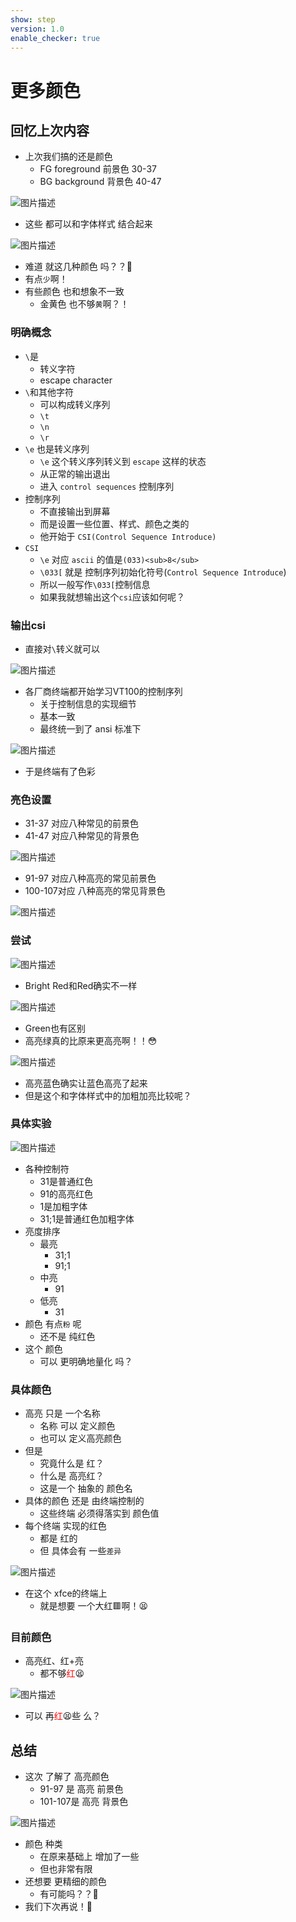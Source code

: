 ```yaml
---
show: step
version: 1.0
enable_checker: true
---
```


# 更多颜色

## 回忆上次内容

- 上次我们搞的还是颜色
  - FG foreground 前景色 30-37
  - BG background 背景色 40-47

![图片描述](https://doc.shiyanlou.com/courses/uid1190679-20210225-1614227808523)

- 这些 都可以和字体样式 结合起来

![图片描述](https://doc.shiyanlou.com/courses/uid1190679-20210225-1614230252445)

- 难道 就这几种颜色 吗？？🤔
- 有点`少`啊！
- 有些颜色 也和想象不一致
	- 金黄色 也不够`黄`啊？！

### 明确概念

- `\`是
	- 转义字符 
	- escape character
- `\`和其他字符
	- 可以构成转义序列
	- `\t`
	- `\n`
	- `\r`
- `\e` 也是转义序列
	- `\e` 这个转义序列转义到 `escape` 这样的状态
	- 从正常的输出退出
	- 进入 `control sequences` 控制序列
- 控制序列
	- 不直接输出到屏幕
	- 而是设置一些位置、样式、颜色之类的
	- 他开始于 `CSI(Control Sequence Introduce)`
- `CSI`
	- `\e` 对应 `ascii` 的值是`(033)<sub>8</sub>`
	- `\033[` 就是 控制序列初始化符号(`Control Sequence Introduce`)
	- 所以一般写作`\033[`控制信息
	-  如果我就想输出这个`csi`应该如何呢？

### 输出csi

- 直接对`\`转义就可以

![图片描述](https://doc.shiyanlou.com/courses/uid1190679-20221025-1666698867612)

- 各厂商终端都开始学习VT100的控制序列
	- 关于控制信息的实现细节
	- 基本一致
	- 最终统一到了 ansi 标准下

![图片描述](https://doc.shiyanlou.com/courses/uid1190679-20210225-1614264500107)

- 于是终端有了色彩

### 亮色设置

- 31-37 对应八种常见的前景色
- 41-47 对应八种常见的背景色

![图片描述](https://doc.shiyanlou.com/courses/uid1190679-20210225-1614227808523)

- 91-97 对应八种高亮的常见前景色
- 100-107对应 八种高亮的常见背景色

![图片描述](https://doc.shiyanlou.com/courses/uid1190679-20210225-1614230130640)

### 尝试

![图片描述](https://doc.shiyanlou.com/courses/uid1190679-20220505-1651743489643)

- Bright Red和Red确实不一样

![图片描述](https://doc.shiyanlou.com/courses/uid1190679-20220505-1651743498240)

- Green也有区别
- 高亮绿真的比原来更高亮啊！！😳

![图片描述](https://doc.shiyanlou.com/courses/uid1190679-20220505-1651743580422)

- 高亮蓝色确实让蓝色高亮了起来
- 但是这个和字体样式中的加粗加亮比较呢？

### 具体实验

![图片描述](https://doc.shiyanlou.com/courses/uid1190679-20210225-1614230148675)

- 各种控制符
	- 31是普通红色
	- 91的高亮红色
	- 1是加粗字体
	- 31;1是普通红色加粗字体
- 亮度排序
	- 最亮 
		- 31;1
		- 91;1
	- 中亮
		- 91
	- 低亮
		- 31
- 颜色 有点`粉` 呢
	- 还不是 纯红色
- 这个 颜色
	- 可以 更明确地量化 吗？

### 具体颜色

- 高亮 只是 一个名称
	- 名称 可以 定义颜色
	- 也可以 定义高亮颜色
- 但是
	- 究竟什么是 红？
	- 什么是 高亮红？
	- 这是一个 抽象的 颜色名
- 具体的颜色 还是 由终端控制的
	- 这些终端 必须得落实到 颜色值
- 每个终端 实现的红色
	- 都是 红的
	- 但 具体会有 一些`差异`

![图片描述](https://doc.shiyanlou.com/courses/uid1190679-20210225-1614230347860)

- 在这个 xfce的终端上
	- 就是想要 一个大红🟥啊！😫

### 目前颜色

- 高亮红、红+亮
	- 都不够<span style="color:red">红</span>😫

![图片描述](https://doc.shiyanlou.com/courses/uid1190679-20221101-1667266499919)

- 可以 再<span style="color:red">红</span>😫些 么？

## 总结

- 这次 了解了 高亮颜色
	- 91-97 是 高亮 前景色
	- 101-107是 高亮 背景色

![图片描述](https://doc.shiyanlou.com/courses/uid1190679-20210225-1614231595731)

- 颜色 种类 
	- 在原来基础上 增加了一些
	- 但也非常有限
- 还想要 更精细的颜色
	- 有可能吗？？🤔
- 我们下次再说！👋
